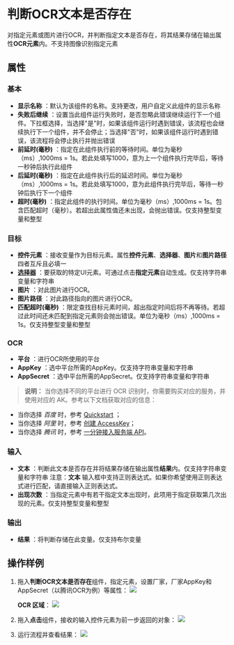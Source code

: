 # 判断OCR文本是否存在

对指定元素或图片进行OCR，并判断指定文本是否存在，将其结果存储在输出属性**OCR元素**内。不支持图像识别指定元素


## 属性

### 基本

- **显示名称** ：默认为该组件的名称。支持更改，用户自定义此组件的显示名称
- **失败后继续** ：设置当此组件运行失败时，是否忽略此错误继续运行下一个组件。下拉框选择，当选择"是"时，如果该组件运行时遇到错误，该流程也会继续执行下一个组件，并不会停止；当选择"否"时，如果该组件运行时遇到错误，该流程将会停止执行并抛出错误
- **前延时(毫秒)** ：指定在此组件执行前的等待时间。单位为毫秒（ms）,1000ms = 1s。若此处填写1000，意为上一个组件执行完毕后，等待一秒钟后执行此组件
- **后延时(毫秒)** ：指定在此组件执行后的延迟时间。单位为毫秒（ms）,1000ms = 1s。若此处填写1000，意为此组件执行完毕后，等待一秒钟后执行下一个组件
- **超时(毫秒)** ：指定此组件的执行时间。单位为毫秒（ms）,1000ms = 1s。包含匹配超时（毫秒）。若超出此属性值还未出现，会抛出错误。仅支持整型变量和整型

### 目标
- **控件元素** ：接收变量作为目标元素。属性**控件元素**、**选择器**、**图片**和**图片路径**四者互斥且必填一
- **[选择器](../../Appendix/Selector.md?_v=v2020.4)** ：要获取的特定UI元素。可通过点击**指定元素**自动生成。仅支持字符串变量和字符串
- **图片** ：对此图片进行OCR。
- **图片路径** ：对此路径指向的图片进行OCR。
- **匹配超时(毫秒)** ：限定查找目标元素时间，超出指定时间后将不再等待。若超过此时间还未匹配到指定元素则会抛出错误。单位为毫秒（ms）,1000ms = 1s。仅支持整型变量和整型

### OCR
- **平台** ：进行OCR所使用的平台
- **AppKey** ：选中平台所需的AppKey。仅支持字符串变量和字符串
- **AppSecret** ：选中平台所需的AppSecret。仅支持字符串变量和字符串

>**说明：**
当你选择不同的平台进行 OCR 识别时，你需要购买对应的服务，并使用对应的 AK。参考以下文档获取对应的信息：
- 当你选择 *百度* 时，参考 [Quickstart](https://cloud.baidu.com/doc/OCR/s/dk3iqnq51) ；
- 当你选择 *阿里* 时，参考 [创建 AccessKey](https://help.aliyun.com/document_detail/53045.html?spm=a2c4g.11186623.6.581.1fd87d0aEHqZj6&parentId=43579)；
- 当你选择 *腾讯* 时，参考 [一分钟接入服务端 API](https://cloud.tencent.com/document/product/866/34681)。

### 输入

- **文本** ：判断此文本是否存在并将结果存储在输出属性**结果**内。仅支持字符串变量和字符串
    注意：**文本** 输入框中支持正则表达式。如果你希望使用正则表达式进行匹配，请直接输入正则表达式。
- **出现次数** ：当指定元素中有若干指定文本出现时，此项用于指定获取第几次出现的元素。仅支持整型变量和整型

### 输出

- **结果** ：将判断存储在此变量。仅支持布尔变量

## 操作样例
1. 拖入**判断OCR文本是否存在**组件，指定元素，设置厂家，厂家AppKey和AppSecret（以腾讯OCR为例）等属性：
![](https://docimages.blob.core.chinacloudapi.cn/images/Activities/IdentifyOCRTextExist1.png)

   **OCR 区域**：
   ![](https://docimages.blob.core.chinacloudapi.cn/images/Activities/OCR-sample.png)

3. 拖入**点击**组件，接收的输入控件元素为前一步返回的对象：
![](https://docimages.blob.core.chinacloudapi.cn/images/Activities/IdentifyOCRTextExist2.png)

3. 运行流程并查看结果：
![](https://docimages.blob.core.chinacloudapi.cn/images/Activities/IdentifyOCRTextExist3.png)